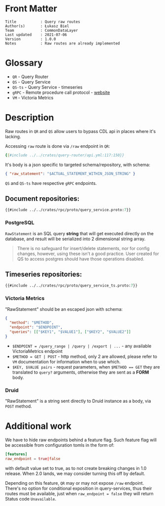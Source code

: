 # Front Matter

```
Title           : Query raw routes
Author(s)       : Łukasz Biel
Team            : CommonDataLayer
Last updated    : 2021-07-06
Version         : 1.0.0
Notes           : Raw routes are already implemented
```

# Glossary
* `QR` - Query Router
* `QS` - Query Service
* `QS-ts` - Query Service - timeseries
* `gRPC` - Remote procedure call protocol - [website][gRPC]
* `VM` - Victoria Metrics

# Description
Raw routes in `QR` and `QS` allow users to bypass CDL api in places where it's lacking.

Accessing `raw` route is done via `/raw` endpoint in `QR`:
```yaml
{{#include ../../crates/query-router/api.yml:117:150}}
```
It's body is a json specific to targeted schema/repository, with schema:
```json
{ "raw_statement": "$ACTUAL_STATEMENT_WITHIN_JSON_STRING" }
```

`QS` and `QS-ts` have respective `gRPC` endpoints.

## Document repositories:
```protobuf
{{#include ../../crates/rpc/proto/query_service.proto:7}}
```
### PostgreSQL

`RawStatement` is an SQL query **string** that will get executed directly on the database, and result will be serialized into 2 dimensional string array.

> There is no safeguard for insert/delete statements, nor for config changes, however, using these isn't a good practice.
> User created for QS to access postgres should have those operations disabled.

## Timeseries repositories:
```protobuf
{{#include ../../crates/rpc/proto/query_service_ts.proto:7}}
```
### Victoria Metrics
"RawStatement" should be an escaped json with schema:
```json
{
  "method": "$METHOD",
  "endpoint": "$ENDPOINT",
  "queries": [["$KEY1", "$VALUE1"], ["$KEY2", "$VALUE2"]]
}
```
* `$ENDPOINT = /query_range | /query | /export | ...` - any available VictoriaMetrics endpoint  
* `$METHOD = GET | POST` - http method, only 2 are allowed, please refer to `VM` documentation for information when to use which.  
* `$KEY, $VALUE pairs` - request parameters, when `$METHOD == GET` they are translated to `query?` arguments, otherwise they are sent as a **FORM** body.

### Druid
"RawStatement" is a string sent directly to Druid instance as a body, via `POST` method.

# Additional work
We have to hide raw endpoints behind a feature flag. Such feature flag will be accessible from configuration tomls in the form of:
```toml
[features]
raw_endpoint = true|false
```
with default value set to true, as to not create breaking changes in 1.0 release. When 2.0 lands, we may consider turning this off by default.

Depending on this feature, `QR` may or may not expose `/raw` endpoint. There's no option for conditional exposition in query-services,
thus their routes must be available, just when `raw_endpoint = false` they will return Status code `Unavailable`.

[gRPC]: https://grpc.io/
